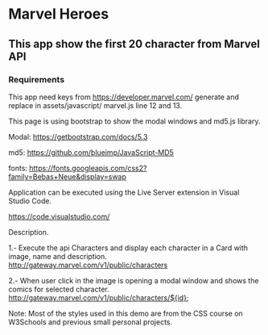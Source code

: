 # Marvel Heroes

## This app show the first 20 character from Marvel API

### Requirements

This app need keys from https://developer.marvel.com/ generate and replace in assets/javascript/ marvel.js line 12 and 13.

This page is using bootstrap to show the modal windows and md5.js library.

Modal:
https://getbootstrap.com/docs/5.3

md5:
https://github.com/blueimp/JavaScript-MD5

fonts:
https://fonts.googleapis.com/css2?family=Bebas+Neue&display=swap

Application can be executed using the Live Server extension in Visual Studio Code.

https://code.visualstudio.com/

Description.

1.- Execute the api Characters and display each character in a Card with image, name and description.
http://gateway.marvel.com/v1/public/characters

2.- When user click in the image is opening a modal
window and shows the comics for selected character.
http://gateway.marvel.com/v1/public/characters/${id};

Note: Most of the styles used in this demo are from the CSS course on W3Schools and previous small
personal projects.
